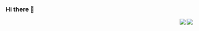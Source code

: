 ### Hi there 👋

<a href="http://e23882.github.io/">
  <img align="right" src="https://github-readme-stats.vercel.app/api/top-langs/?username=e23882&layout=compact&hide=jupyter%20notebook&bg_color=DDDDDD" />
</a>
<a href="http://e23882.github.io/">
  <img align="right" src="https://github-readme-stats.vercel.app/api?username=e23882&bg_color=DDDDDD&count_private=true&show_icons=true" /> 
</a>
<!--
**e23882/e23882** is a ✨ _special_ ✨ repository because its `README.md` (this file) appears on your GitHub profile.

Here are some ideas to get you started:

- 🔭 I’m currently working on ...
- 🌱 I’m currently learning ...
- 👯 I’m looking to collaborate on ...
- 🤔 I’m looking for help with ...
- 💬 Ask me about ...
- 📫 How to reach me: ...
- 😄 Pronouns: ...
- ⚡ Fun fact: ...
-->
